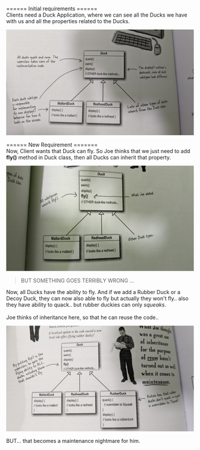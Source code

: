 ====== Initial requirements ====== <br />
Clients need a Duck Application, where we can see all the Ducks we have with us and all the properties related to the Ducks.

![Initial requirement](https://github.com/chandan13tiwari/design-patterns/blob/master/src/main/resources/strategy-pattern-diagrams/1.jpg)


====== New Requirement ======= <br />
Now, Client wants that Duck can fly. So Joe thinks that we just need to add **fly()** method in Duck class, then all Ducks can inherit that property.

![New requirement](https://github.com/chandan13tiwari/design-patterns/blob/master/src/main/resources/strategy-pattern-diagrams/2.jpg)

> BUT SOMETHING GOES TERRIBLY WRONG ...

Now, all Ducks have the ability to fly. And if we add a Rubber Duck or a Decoy Duck, they can now also able to fly but actually they won't fly.. also they have ability to quack.. but rubber duckies can only *squeaks*.
<br />
<br />
Joe thinks of inheritance here, so that he can reuse the code..

![Inheritance approach](https://github.com/chandan13tiwari/design-patterns/blob/master/src/main/resources/strategy-pattern-diagrams/3.jpg)




BUT... that becomes a maintenance nightmare for him.